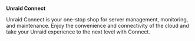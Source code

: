 **Unraid Connect**

Unraid Connect is your one-stop shop for server management, monitoring, and maintenance. Enjoy the convenience and connectivity of the cloud and take your Unraid experience to the next level with Connect.
